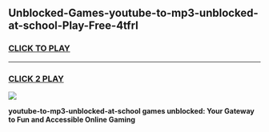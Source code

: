 
## Unblocked-Games-youtube-to-mp3-unblocked-at-school-Play-Free-4tfrl
<h3>
<a href="https://premium76.site?title=youtube-to-mp3-unblocked-at-school&ref=20M">CLICK TO PLAY</a></h3>
<hr>

<h3>
<a href="https://premium76.site?title=youtube-to-mp3-unblocked-at-school&ref=20M">CLICK 2 PLAY</a>
  
</h3>

<a href="https://premium76.site?title=youtube-to-mp3-unblocked-at-school&ref=19M"><img src="https://clearcache.store/games.png"></a>


**youtube-to-mp3-unblocked-at-school games unblocked: Your Gateway to Fun and Accessible Online Gaming**
